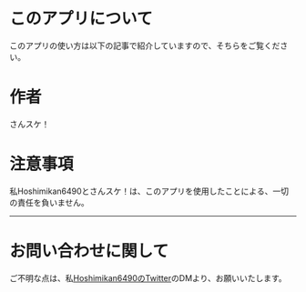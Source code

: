 # このアプリについて
このアプリの使い方は以下の記事で紹介していますので、そちらをご覧ください。

# 作者
さんスケ！

# 注意事項
私Hoshimikan6490とさんスケ！は、このアプリを使用したことによる、一切の責任を負いません。

---
# お問い合わせに関して
ご不明な点は、私[Hoshimikan6490のTwitter](https://www.twitter.com/hoshimikan6490)のDMより、お願いいたします。
